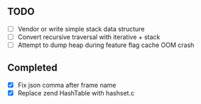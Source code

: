 ## TODO
- [ ] Vendor or write simple stack data structure
- [ ] Convert recursive traversal with iterative + stack
- [ ] Attempt to dump heap during feature flag cache OOM crash

## Completed
- [x] Fix json comma after frame name
- [x] Replace zend HashTable with hashset.c
